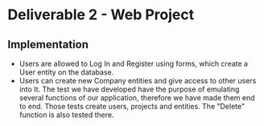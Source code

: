 # Deliverable 2 - Web Project
## Implementation
- Users are allowed to Log In and Register using forms, which create a User entity on the database.
- Users can create new Company entities and give access to other users into It.
The test we have developed have the purpose of emulating several functions of our application, therefore we have made them end to end.
Those tests create users, projects and entities.
The "Delete" function is also tested there.
